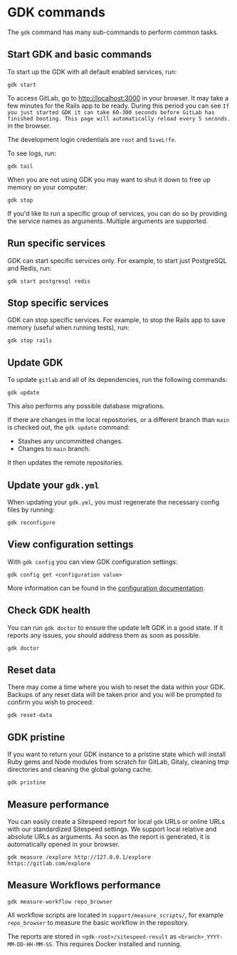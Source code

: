 # GDK commands

The `gdk` command has many sub-commands to perform common tasks.

## Start GDK and basic commands

To start up the GDK with all default enabled services, run:

```shell
gdk start
```

To access GitLab, go to <http://localhost:3000> in your browser. It may take a few minutes for the
Rails app to be ready. During this period you can see `If you just started GDK it can take 60-300 seconds before GitLab has finished booting. This page will automatically reload every 5 seconds.`
in the browser.

The development login credentials are `root` and `5iveL!fe`.

To see logs, run:

```shell
gdk tail
```

When you are not using GDK you may want to shut it down to free up memory on your computer:

```shell
gdk stop
```

If you'd like to run a specific group of services, you can do so by providing
the service names as arguments. Multiple arguments are supported.

## Run specific services

GDK can start specific services only. For example, to start just PostgreSQL and Redis, run:

```shell
gdk start postgresql redis
```

## Stop specific services

GDK can stop specific services. For example, to stop the Rails app to save memory (useful when
running tests), run:

```shell
gdk stop rails
```

## Update GDK

To update `gitlab` and all of its dependencies, run the following commands:

```shell
gdk update
```

This also performs any possible database migrations.

If there are changes in the local repositories, or a different branch than `main` is checked out,
the `gdk update` command:

- Stashes any uncommitted changes.
- Changes to `main` branch.

It then updates the remote repositories.

## Update your `gdk.yml`

When updating your `gdk.yml`, you must regenerate the necessary config files by
running:

```shell
gdk reconfigure
```

## View configuration settings

With `gdk config` you can view GDK configuration settings:

```shell
gdk config get <configuration value>
```

More information can be found in the [configuration documentation](configuration.md).

## Check GDK health

You can run `gdk doctor` to ensure the update left GDK in a good state. If it reports any issues,
you should address them as soon as possible.

```shell
gdk doctor
```

## Reset data

There may come a time where you wish to reset the data within your GDK. Backups
of any reset data will be taken prior and you will be prompted to confirm you
wish to proceed:

```shell
gdk reset-data
```

## GDK pristine

If you want to return your GDK instance to a pristine state which will install
Ruby gems and Node modules from scratch for GitLab, Gitaly, cleaning tmp
directories and cleaning the global golang cache.

```shell
gdk pristine
```

## Measure performance

You can easily create a Sitespeed report for local `gdk` URLs or online URLs with our standardized
Sitespeed settings. We support local relative and absolute URLs as arguments. As soon as the report
is generated, it is automatically opened in your browser.

```shell
gdk measure /explore http://127.0.0.1/explore https://gitlab.com/explore
```

## Measure Workflows performance

```shell
gdk measure-workflow repo_browser
```

All workflow scripts are located in `support/measure_scripts/`, for example `repo_browser` to measure the
basic workflow in the repository.

The reports are stored in `<gdk-root>/sitespeed-result` as `<branch>_YYYY-MM-DD-HH-MM-SS`. This
requires Docker installed and running.
